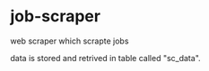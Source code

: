 # job-scraper
web scraper which scrapte jobs

data is stored and retrived in table called "sc_data".
